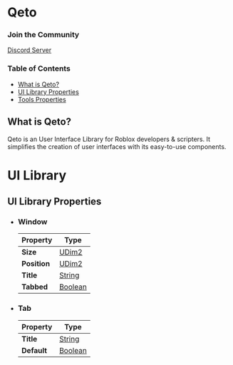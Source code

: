 # Qeto

### Join the Community
[Discord Server](https://discord.gg/SXfReazvNN)

### Table of Contents
- [What is Qeto?](#what-is-qeto)
- [UI Library Properties](#ui-library-properties)
- [Tools Properties](#ui-library-properties)

## What is Qeto?
Qeto is an User Interface Library for Roblox developers & scripters. It simplifies the creation of user interfaces with its easy-to-use components.

# UI Library
## UI Library Properties

- ### Window 
  | Property | Type |
  | --- | --- |
  | **Size** | [UDim2][udim2] |
  | **Position** | [UDim2][udim2] |
  | **Title** | [String][string] |
  | **Tabbed** | [Boolean][boolean] |

- ### Tab
  | Property | Type |
  | --- | --- |
  | **Title** | [String][string] |
  | **Default** | [Boolean][boolean] |

[udim2]: https://create.roblox.com/docs/reference/engine/datatypes/UDim2
[string]: https://create.roblox.com/docs/reference/engine/libraries/string
[boolean]: https://create.roblox.com/docs/luau/booleans
